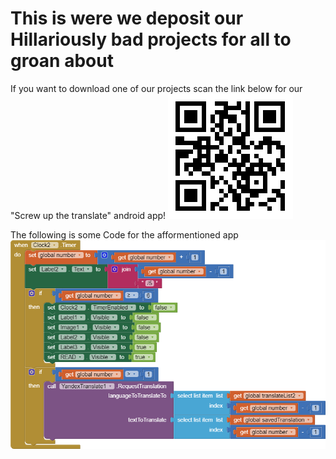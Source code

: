 # This is were we deposit our Hillariously bad projects for all to groan about
If you want to download one of our projects scan the link below for our "Screw up the translate" android app!
![image](https://github.com/CameronHG/Stupid-repository-for-our-bad-projects/blob/master/Translation%20Project%20APK%20File.png?raw=true)


The following is some Code for the afformentioned app 
![image](https://github.com/CameronHG/Stupid-repository-for-our-bad-projects/blob/master/blocks.png?raw=true)
